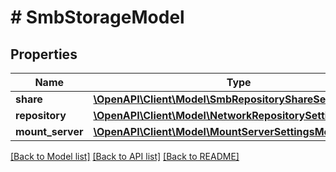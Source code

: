 # # SmbStorageModel

## Properties

Name | Type | Description | Notes
------------ | ------------- | ------------- | -------------
**share** | [**\OpenAPI\Client\Model\SmbRepositoryShareSettingsModel**](SmbRepositoryShareSettingsModel.md) |  |
**repository** | [**\OpenAPI\Client\Model\NetworkRepositorySettingsModel**](NetworkRepositorySettingsModel.md) |  |
**mount_server** | [**\OpenAPI\Client\Model\MountServerSettingsModel**](MountServerSettingsModel.md) |  |

[[Back to Model list]](../../README.md#models) [[Back to API list]](../../README.md#endpoints) [[Back to README]](../../README.md)
